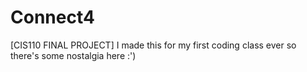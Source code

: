 # Connect4
[CIS110 FINAL PROJECT] I made this for my first coding class ever so there's some nostalgia here :')

